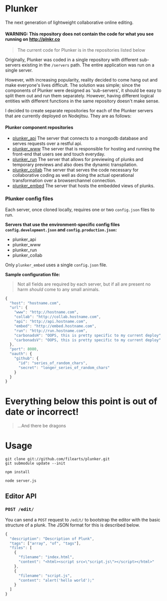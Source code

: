 # Plunker

The next generation of lightweight collaborative online editing.

#### WARNING: This repository does not contain the code for what you see running on http://plnkr.co

 > The current code for Plunker is in the repositories listed below

Originally, Plunker was coded in a single repository with different sub-servers existing in the `/servers`
path. The entire application was run on a single server.

However, with increasing popularity, reality decided to come hang out and make everyone's lives difficult.
The solution was simple; since the components of Plunker were designed as 'sub-servers', it should be easy
to split them out and run them separately. However, having different logical entities with different
functions in the same repository doesn't make sense.

I decided to create separate repositories for each of the Plunker servers that are currently deployed on
Nodejitsu. They are as follows:

#### Plunker component repositories

* [plunker_api](//github.com/filearts/plunker_api) The server that connects to a mongodb database and serves requests over a restful api.
* [plunker_www](//github.com/filearts/plunker_www) The server that is responsible for hosting and running the front-end that users see and touch everyday.
* [plunker_run](//github.com/filearts/plunker_run) The server that allows for previewing of plunks and temporary previews and also does the dynamic transpilation.
* [plunker_collab](//github.com/filearts/plunker_collab) The server that serves the code necessary for collaborative coding as well as doing the actual operational transformation over a browserchannel connection.
* [plunker_embed](//github.com/filearts/plunker_embed) The server that hosts the embedded views of plunks.

### Plunker config files

Each server, once cloned locally, requires one or two `config.json` files to run.

**Servers that use the environment-specific config files `config.development.json` and `config.production.json`:**

* plunker_api
* plunker_www
* plunker_run
* plunker_collab

Only `plunker_embed` uses a single `config.json` file.

**Sample configuration file:**

 > Not all fields are required by each server, but if all are present no harm *should* come to any small animals.
 
```javascript
{
  "host": "hostname.com",
  "url": {
    "www": "http://hostname.com",
    "collab": "http://collab.hostname.com",
    "api": "http://api.hostname.com",
    "embed": "http://embed.hostname.com",
    "run": "http://run.hostname.com",
    "carbonadsH": "OOPS, this is pretty specific to my current deploy",
    "carbonadsV": "OOPS, this is pretty specific to my current deploy"
  },
  "port": 8080,
  "oauth": {
    "github": {
      "id": "series_of_random_chars",
      "secret": "longer_series_of_random_chars"
    }
  }
}
```



# Everything below this point is out of date or incorrect!

 > ...And there be dragons

# Usage

```
git clone git://github.com/filearts/plunker.git
git submodule update --init

npm install

node server.js
```

## Editor API

### `POST /edit/`

You can send a `POST` request to `/edit/` to bootstrap the editor with the basic structure of a plunk.  The JSON format for this is described below.

```javascript
{
  "description": "Description of Plunk",
  "tags": ["array", "of", "tags"],
  "files": [
    {
      "filename": "index.html",
      "content": "<html><script src=\"script.js\"></script></html>"
    },
    {
      "filename": "script.js",
      "content": "alert('hello world');"
    }
  ]
}
